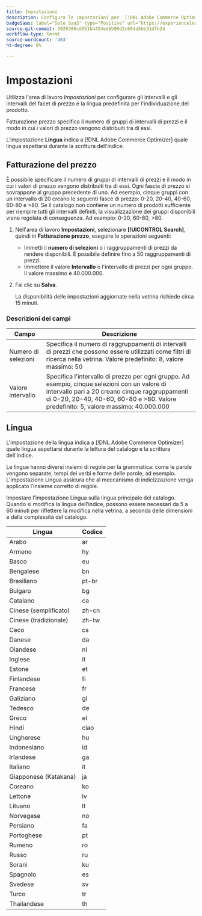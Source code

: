 ```yaml
---
title: Impostazioni
description: Configura le impostazioni per  [!DNL Adobe Commerce Optimizer].
badgeSaas: label="Solo SaaS" type="Positive" url="https://experienceleague.adobe.com/en/docs/commerce/user-guides/product-solutions" tooltip="Applicabile solo ai progetti Adobe Commerce as a Cloud Service e Adobe Commerce Optimizer (infrastruttura SaaS gestita da Adobe)."
source-git-commit: 3020386cd051b4453ed6b90d2c694a5bb31dfb24
workflow-type: tm+mt
source-wordcount: '463'
ht-degree: 0%

---
```


# Impostazioni

Utilizza l&#39;area di lavoro *Impostazioni* per configurare gli intervalli e gli intervalli del facet di prezzo e la lingua predefinita per l&#39;individuazione del prodotto.

Fatturazione prezzo specifica il numero di gruppi di intervalli di prezzi e il modo in cui i valori di prezzo vengono distribuiti tra di essi.

L&#39;impostazione **Lingua** indica a [!DNL Adobe Commerce Optimizer] quale lingua aspettarsi durante la scrittura dell&#39;indice.

## Fatturazione del prezzo

È possibile specificare il numero di gruppi di intervalli di prezzi e il modo in cui i valori di prezzo vengono distribuiti tra di essi. Ogni fascia di prezzo si sovrappone al gruppo precedente di uno. Ad esempio, cinque gruppi con un intervallo di 20 creano le seguenti fasce di prezzo: 0-20, 20-40, 40-60, 60-80 e >80. Se il catalogo non contiene un numero di prodotti sufficiente per riempire tutti gli intervalli definiti, la visualizzazione dei gruppi disponibili viene regolata di conseguenza. Ad esempio: 0-20, 60-80, >80.

1. Nell&#39;area di lavoro **Impostazioni**, selezionare **[!UICONTROL Search]**, quindi in **Fatturazione prezzo**, eseguire le operazioni seguenti:
   - Immetti il **numero di selezioni** o i raggruppamenti di prezzi da rendere disponibili. È possibile definire fino a 50 raggruppamenti di prezzi.
   - Immettere il valore **Intervallo** o l&#39;intervallo di prezzi per ogni gruppo. Il valore massimo è 40.000.000.
1. Fai clic su **Salva**.

   La disponibilità delle impostazioni aggiornate nella vetrina richiede circa 15 minuti.

### Descrizioni dei campi

| Campo | Descrizione |
|--- |--- |
| Numero di selezioni | Specifica il numero di raggruppamenti di intervalli di prezzi che possono essere utilizzati come filtri di ricerca nella vetrina. Valore predefinito: 8, valore massimo: 50 |
| Valore intervallo | Specifica l&#39;intervallo di prezzo per ogni gruppo. Ad esempio, cinque selezioni con un valore di intervallo pari a 20 creano cinque raggruppamenti di 0-20, 20-40, 40-60, 60-80 e >80. Valore predefinito: 5, valore massimo: 40.000.000 |

## Lingua

L&#39;impostazione della lingua indica a [!DNL Adobe Commerce Optimizer] quale lingua aspettarsi durante la lettura del catalogo e la scrittura dell&#39;indice.

Le lingue hanno diversi insiemi di regole per la grammatica: come le parole vengono separate, tempi dei verbi e forme delle parole, ad esempio.
L’impostazione Lingua assicura che al meccanismo di indicizzazione venga applicato l’insieme corretto di regole.

Impostare l&#39;impostazione Lingua sulla lingua principale del catalogo. Quando si modifica la lingua dell’indice, possono essere necessari da 5 a 60 minuti per riflettere la modifica nella vetrina, a seconda delle dimensioni e della complessità del catalogo.

| Lingua | Codice |
|----|----|
| Arabo | ar |
| Armeno | hy |
| Basco | eu |
| Bengalese | bn |
| Brasiliano | pt-br |
| Bulgaro | bg |
| Catalano | ca |
| Cinese (semplificato) | zh-cn |
| Cinese (tradizionale) | zh-tw |
| Ceco | cs |
| Danese | da |
| Olandese | nl |
| Inglese | it |
| Estone | et |
| Finlandese | fi |
| Francese | fr |
| Galiziano | gl |
| Tedesco | de |
| Greco | el |
| Hindi | ciao |
| Ungherese | hu |
| Indonesiano | id |
| Irlandese | ga |
| Italiano | it |
| Giapponese (Katakana) | ja |
| Coreano | ko |
| Lettone | lv |
| Lituano | lt |
| Norvegese | no |
| Persiano | fa |
| Portoghese | pt |
| Rumeno | ro |
| Russo | ru |
| Sorani | ku |
| Spagnolo | es |
| Svedese | sv |
| Turco | tr |
| Thailandese | th |
